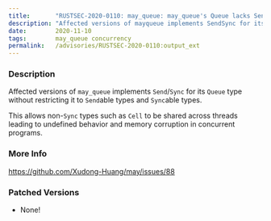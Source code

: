```yaml
---
title:       "RUSTSEC-2020-0110: may_queue: may_queue's Queue lacks Send/Sync bound for its Send/Sync trait."
description: "Affected versions of mayqueue implements SendSync for its Queue type without restricting it to Sendable types and Syncable types. This allows nonSync types such as Cell to be shared across threads leading to undefined behavior and memory corruption in concurrent programs."
date:        2020-11-10
tags:        may_queue concurrency
permalink:   /advisories/RUSTSEC-2020-0110:output_ext
---
```


### Description

Affected versions of `may_queue` implements `Send`/`Sync` for its `Queue` type without restricting it to `Send`able types and `Sync`able types.

This allows non-`Sync` types such as `Cell` to be shared across threads leading to undefined behavior and memory corruption in concurrent programs.

### More Info

<https://github.com/Xudong-Huang/may/issues/88>

### Patched Versions

- None!

